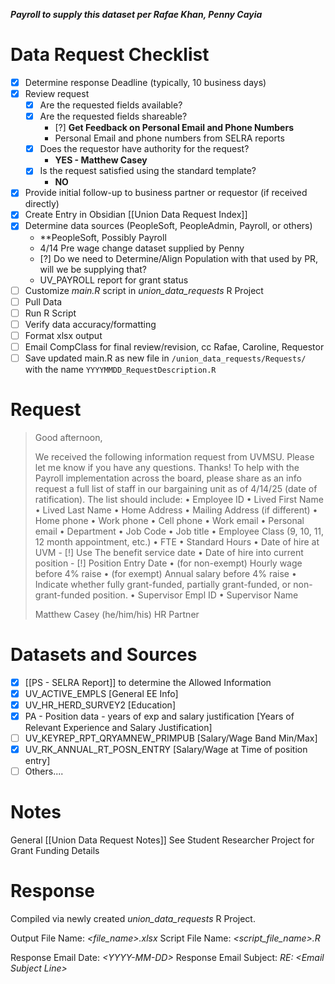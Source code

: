 ***Payroll to supply this dataset per Rafae Khan, Penny Cayia***
# Data Request Checklist
- [x] Determine response Deadline (typically, 10 business days)
- [x] Review request 
	- [x] Are the requested fields available?
	- [x] Are the requested fields shareable?
		- [?] **Get Feedback on Personal Email and Phone Numbers**
		- Personal Email and phone numbers from SELRA reports
	- [x] Does the requestor have authority for the request?
		- **YES - Matthew Casey**
	- [x] Is the request satisfied using the standard template?
		- **NO**
- [x] Provide initial follow-up to business partner or requestor (if received directly)
- [x] Create Entry in Obsidian [[Union Data Request Index]]
- [x] Determine data sources (PeopleSoft, PeopleAdmin, Payroll, or others)
	- **PeopleSoft, Possibly Payroll
	- 4/14 Pre wage change dataset supplied by Penny
	- [?] Do we need to Determine/Align Population with that used by PR, will we be supplying that?
	- UV_PAYROLL report for grant status
- [ ] Customize *main.R* script in *union_data_requests* R Project
- [ ] Pull Data
- [ ] Run R Script
- [ ] Verify data accuracy/formatting
- [ ] Format xlsx output
- [ ] Email CompClass for final review/revision, cc Rafae, Caroline, Requestor
- [ ] Save updated main.R as new file in `/union_data_requests/Requests/` with the name `YYYYMMDD_RequestDescription.R`

# Request

> Good afternoon,
> 
> We received the following information request from UVMSU. Please let me know if you have any questions. Thanks!
> To help with the Payroll implementation across the board, please share as an info request a full list of staff in our bargaining unit as of 4/14/25 (date of ratification). The list should include:
> •	Employee ID
> •	Lived First Name
> •	Lived Last Name
> •	Home Address
> •	Mailing Address (if different)
> •	Home phone
> •	Work phone
> •	Cell phone
> •	Work email
> •	Personal email
> •	Department
> •	Job Code
> •	Job title
> •	Employee Class (9, 10, 11, 12 month appointment, etc.)
> •	FTE
> •	Standard Hours
> •	Date of hire at UVM
		- [!] Use The benefit service date
> •	Date of hire into current position
		- [!] Position Entry Date
> •	(for non-exempt) Hourly wage before 4% raise
> •	(for exempt) Annual salary before 4% raise
> •	Indicate whether fully grant-funded, partially grant-funded, or non-grant-funded position.
> •	Supervisor Empl ID
> •	Supervisor Name
> 
> 
> Matthew Casey (he/him/his)
> HR Partner
# Datasets and Sources
- [x] [[PS - SELRA Report]] to determine the Allowed Information
- [x] UV_ACTIVE_EMPLS [General EE Info]
- [x] UV_HR_HERD_SURVEY2 [Education]
- [x] PA - Position data - years of exp and salary justification [Years of Relevant Experience and Salary Justification]
- [ ] UV_KEYREP_RPT_QRYAMNEW_PRIMPUB [Salary/Wage Band Min/Max]
- [x] UV_RK_ANNUAL_RT_POSN_ENTRY [Salary/Wage at Time of position entry]
- [ ] Others....

# Notes
General [[Union Data Request Notes]]
See Student Researcher Project for Grant Funding Details
# Response
Compiled via newly created *union_data_requests* R Project. 

Output File Name:  *<file_name>.xlsx*
Script File Name:    *<script_file_name>.R* 

Response Email Date:       *<YYYY-MM-DD\>*
Response Email Subject:   *RE: <Email Subject Line\>*
